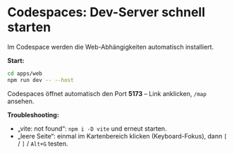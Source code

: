 # Codespaces: Dev-Server schnell starten

Im Codespace werden die Web-Abhängigkeiten automatisch installiert.

**Start:**

```bash
cd apps/web
npm run dev -- --host
```

Codespaces öffnet automatisch den Port **5173** – Link anklicken, `/map` ansehen.

**Troubleshooting:**

- „vite: not found“: `npm i -D vite` und erneut starten.
- „leere Seite“: einmal im Kartenbereich klicken (Keyboard-Fokus), dann `[` / `]` / `Alt+G` testen.
